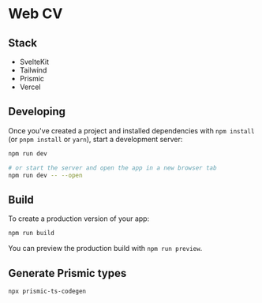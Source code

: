 # Web CV

## Stack

- SvelteKit
- Tailwind
- Prismic
- Vercel

## Developing

Once you've created a project and installed dependencies with `npm install` (or `pnpm install` or `yarn`), start a development server:

```bash
npm run dev

# or start the server and open the app in a new browser tab
npm run dev -- --open
```

## Build

To create a production version of your app:

```bash
npm run build
```

You can preview the production build with `npm run preview`.

## Generate Prismic types

```bash
npx prismic-ts-codegen
```
